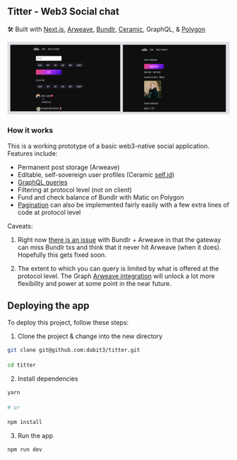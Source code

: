 ## Titter - Web3 Social chat

🛠 Built with [Next.js](https://nextjs.org/), [Arweave](https://www.arweave.org/), [Bundlr](https://bundlr.network/), [Ceramic](https://ceramic.network/), GraphQL, & [Polygon](https://polygon.technology/)

![Titter](headerimage.jpg)

### How it works

This is a working prototype of a basic web3-native social application. Features include:

- Permanent post storage (Arweave)
- Editable, self-sovereign user profiles (Ceramic [self.id](https://self.id/))
- [GraphQL queries](https://gql-guide.vercel.app/) 
- Filtering at protocol level (not on client)
- Fund and check balance of Bundlr with Matic on Polygon
- [Pagination](https://gql-guide.vercel.app/#pagination) can also be implemented fairly easily with a few extra lines of code at protocol level

Caveats:

1. Right now [there is an issue](https://github.com/Bundlr-Network/js-client/issues/35) with Bundlr + Arweave in that the gateway can miss Bundlr txs and think that it never hit Arweave (when it does). Hopefully this gets fixed soon.

2. The extent to which you can query is limited by what is offered at the protocol level. The Graph [Arweave integration](https://thegraph.com/blog/graph-arweave) will unlock a lot more flexibility and power at some point in the near future.

## Deploying the app

To deploy this project, follow these steps:

1. Clone the project & change into the new directory

```sh
git clone git@github.com:dabit3/titter.git

cd titter
```

2. Install dependencies

```sh
yarn

# or

npm install
```

3. Run the app

```sh
npm run dev
```